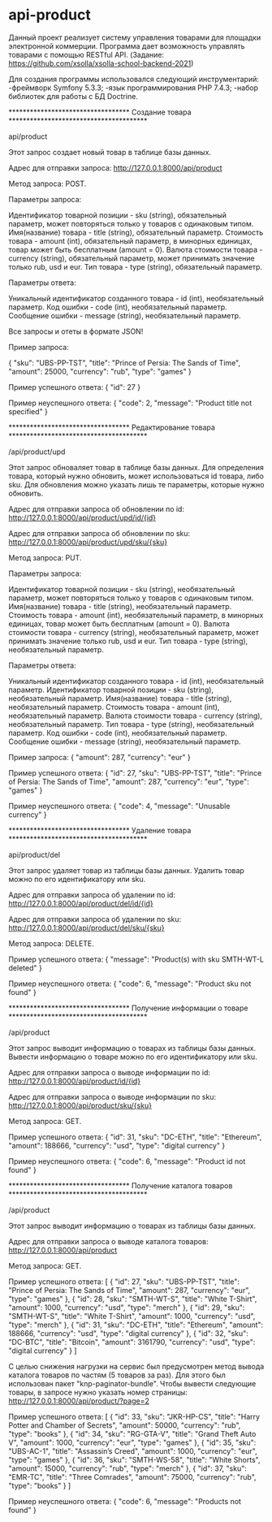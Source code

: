 # api-product

Данный проект реализует систему управления товарами для площадки электронной коммерции. Программа дает возможность управлять товарами с помощью RESTful API.
(Задание: https://github.com/xsolla/xsolla-school-backend-2021)

Для создания программы использовался следующий инструментарий:
-фреймворк Symfony 5.3.3;
-язык программирования PHP 7.4.3;
-набор библиотек для работы с БД Doctrine.



********************************** Создание товара ***************************************

api/product

Этот запрос создает новый товар в таблице базы данных.

Адрес для отправки запроса:
http://127.0.0.1:8000/api/product

Метод запроса: POST.

Параметры запроса:

Идентификатор товарной позиции - sku       (string),  обязательный параметр, может повторяться только у товаров с одинаковым типом.
Имя(название) товара           - title     (string),  обязательный параметр.
Стоимость товара               - amount    (int),     обязательный параметр, в минорных единицах, товар может быть бесплатным (amount = 0).
Валюта стоимости товара        - currency  (string),  обязательный параметр, может принимать значение только rub, usd и eur.
Тип товара                     - type      (string),  обязательный параметр.

Параметры ответа:

Уникальный идентификатор созданного товара  - id      (int),    необязательный параметр.
Код ошибки                                  - code    (int),    необязательный параметр.
Сообщение ошибки                            - message (string), необязательный параметр.


Все запросы и отеты в формате JSON!

Пример запроса:

{
    "sku": "UBS-PP-TST",
    "title": "Prince of Persia: The Sands of Time",
    "amount": 25000,
    "currency": "rub",
    "type": "games"
}

Пример успешного ответа:
{
    "id": 27
}

Пример неуспешного ответа:
{
    "code": 2,
    "message": "Product title not specified"
}



********************************** Редактирование товара ***************************************

/api/product/upd

Этот запрос обноваляет товар в таблице базы данных. Для определения товара, который нужно обновить, может использоваться id товара, либо sku.
Для обновления можно указать лишь те параметры, которые нужно обновить.

Адрес для отправки запроса об обновлении по id:
http://127.0.0.1:8000/api/product/upd/id/{id}

Адрес для отправки запроса об обновлении по sku:
http://127.0.0.1:8000/api/product/upd/sku/{sku}

Метод запроса: PUT.

Параметры запроса:

Идентификатор товарной позиции - sku       (string),  необязательный параметр, может повторяться только у товаров с одинаковым типом.
Имя(название) товара           - title     (string),  необязательный параметр.
Стоимость товара               - amount    (int),     необязательный параметр, в минорных единицах, товар может быть бесплатным (amount = 0). 
Валюта стоимости товара        - currency  (string),  необязательный параметр, может принимать значение только rub, usd и eur.
Тип товара                     - type      (string),  необязательный параметр.

Параметры ответа:

Уникальный идентификатор созданного товара  - id        (int),     необязательный параметр.
Идентификатор товарной позиции              - sku       (string),  необязательный параметр.
Имя(название) товара                        - title     (string),  необязательный параметр.
Стоимость товара                            - amount    (int),     необязательный параметр. 
Валюта стоимости товара                     - currency  (string),  необязательный параметр.
Тип товара                                  - type      (string),  необязательный параметр.
Код ошибки                                  - code      (int),     необязательный параметр.
Сообщение ошибки                            - message   (string),  необязательный параметр.

Пример запроса:
{
    "amount": 287,
    "currency": "eur"
}

Пример успешного ответа:
{
    "id": 27,
    "sku": "UBS-PP-TST",
    "title": "Prince of Persia: The Sands of Time",
    "amount": 287,
    "currency": "eur",
    "type": "games"
}

Пример неуспешного ответа:
{
    "code": 4,
    "message": "Unusable currency"
}


********************************** Удаление товара ***************************************

api/product/del

Этот запрос удаляет товар из таблицы базы данных. Удалить товар можно по его идентификатору или sku.

Адрес для отправки запроса об удалении по id:
http://127.0.0.1:8000/api/product/del/id/{id}

Адрес для отправки запроса об удалении по sku:
http://127.0.0.1:8000/api/product/del/sku/{sku}

Метод запроса: DELETE.

Пример успешного ответа:
{
    "message": "Product(s) with sku SMTH-WT-L deleted"
}

Пример неуспешного ответа:
{
    "code": 6,
    "message": "Product sku not found"
}



********************************** Получение информации о товаре ***************************************

/api/product

Этот запрос выводит информацию о товарах из таблицы базы данных. Вывести информацию о товаре можно по его идентификатору или sku.

Адрес для отправки запроса о выводе информации по id:
http://127.0.0.1:8000/api/product/id/{id}

Адрес для отправки запроса о выводе информации по sku:
http://127.0.0.1:8000/api/product/sku/{sku}

Метод запроса: GET.

Пример успешного ответа:
{
    "id": 31,
    "sku": "DС-ETH",
    "title": "Ethereum",
    "amount": 188666,
    "currency": "usd",
    "type": "digital currency"
}

Пример неуспешного ответа:
{
    "code": 6,
    "message": "Product id not found"
}



********************************** Получение каталога товаров ***************************************

/api/product

Этот запрос выводит информацию о товарах из таблицы базы данных. 

Адрес для отправки запроса о выводе каталога товаров:
http://127.0.0.1:8000/api/product

Метод запроса: GET.

Пример успешного ответа:
[
    {
        "id": 27,
        "sku": "UBS-PP-TST",
        "title": "Prince of Persia: The Sands of Time",
        "amount": 287,
        "currency": "eur",
        "type": "games"
    },
    {
        "id": 28,
        "sku": "SMTH-WT-S",
        "title": "White T-Shirt",
        "amount": 1000,
        "currency": "usd",
        "type": "merch"
    },
    {
        "id": 29,
        "sku": "SMTH-WT-S",
        "title": "White T-Shirt",
        "amount": 1000,
        "currency": "usd",
        "type": "merch"
    },
    {
        "id": 31,
        "sku": "DС-ETH",
        "title": "Ethereum",
        "amount": 188666,
        "currency": "usd",
        "type": "digital currency"
    },
    {
        "id": 32,
        "sku": "DС-BTC",
        "title": "Bitcoin",
        "amount": 3161790,
        "currency": "usd",
        "type": "digital currency"
    }
]

С целью снижения нагрузки на сервис был предусмотрен метод вывода каталога товаров по частям (5 товаров за раз). Для этого был использован пакет "knp-paginator-bundle".
Чтобы вывести следующие товары, в запросе нужно указать номер страницы: http://127.0.0.1:8000/api/product/?page=2

Пример успешного ответа:
[
    {
        "id": 33,
        "sku": "JKR-HP-CS",
        "title": "Harry Potter and Chamber of Secrets",
        "amount": 50000,
        "currency": "rub",
        "type": "books"
    },
    {
        "id": 34,
        "sku": "RG-GTA-V",
        "title": "Grand Theft Auto V",
        "amount": 1000,
        "currency": "eur",
        "type": "games"
    },
    {
        "id": 35,
        "sku": "UBS-AC-1",
        "title": "Assassin’s Creed",
        "amount": 1000,
        "currency": "eur",
        "type": "games"
    },
    {
        "id": 36,
        "sku": "SMTH-WS-58",
        "title": "White Shorts",
        "amount": 15000,
        "currency": "rub",
        "type": "merch"
    },
    {
        "id": 37,
        "sku": "EMR-TC",
        "title": "Three Comrades",
        "amount": 75000,
        "currency": "rub",
        "type": "books"
    }
]


Пример неуспешного ответа:
{
    "code": 6,
    "message": "Products not found"
}
